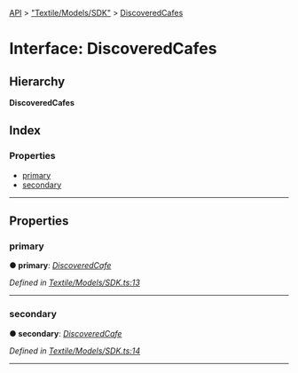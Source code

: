 [API](../README.md) > ["Textile/Models/SDK"](../modules/_textile_models_sdk_.md) > [DiscoveredCafes](../interfaces/_textile_models_sdk_.discoveredcafes.md)

# Interface: DiscoveredCafes

## Hierarchy

**DiscoveredCafes**

## Index

### Properties

* [primary](_textile_models_sdk_.discoveredcafes.md#primary)
* [secondary](_textile_models_sdk_.discoveredcafes.md#secondary)

---

## Properties

<a id="primary"></a>

###  primary

**● primary**: *[DiscoveredCafe](_textile_models_sdk_.discoveredcafe.md)*

*Defined in [Textile/Models/SDK.ts:13](https://github.com/textileio/react-native-sdk/blob/912c704/lib/Textile/Models/SDK.ts#L13)*

___
<a id="secondary"></a>

###  secondary

**● secondary**: *[DiscoveredCafe](_textile_models_sdk_.discoveredcafe.md)*

*Defined in [Textile/Models/SDK.ts:14](https://github.com/textileio/react-native-sdk/blob/912c704/lib/Textile/Models/SDK.ts#L14)*

___


